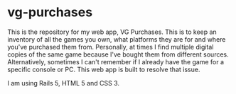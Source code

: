# vg-purchases

This is the repository for my web app, VG Purchases.  This is to keep an inventory of all the games you own, what platforms they are for and where you've purchased them from.  Personally, at times I find multiple digital copies of the same game because I've bought them from different sources.  Alternatively, sometimes I can't remember if I already have the game for a specific console or PC.  This web app is built to resolve that issue.

I am using Rails 5, HTML 5 and CSS 3.
